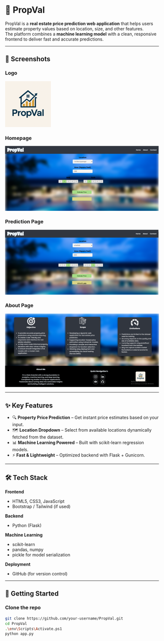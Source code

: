 # 🏡 PropVal

PropVal is a **real estate price prediction web application** that helps users estimate property values based on location, size, and other features.  
The platform combines a **machine learning model** with a clean, responsive frontend to deliver fast and accurate predictions.

---

## 📸 Screenshots

### Logo
<img src="./static/images/logo.png" alt="PropVal Logo" width="150">

### Homepage
<img src="./static/images/Capture(01).png" alt="Homepage" width="600">

### Prediction Page
<img src="./static/images/Capture.png" alt="Prediction Page" width="600">

### About Page
<img src="./static/images/Capture(02).png" alt="Prediction Page" width="600">

---

## ✨ Key Features

- 🔍 **Property Price Prediction** – Get instant price estimates based on your input.  
- 🗺️ **Location Dropdown** – Select from available locations dynamically fetched from the dataset.  
- 📊 **Machine Learning Powered** – Built with scikit-learn regression models.  
- ⚡ **Fast & Lightweight** – Optimized backend with Flask + Gunicorn.  

---

## 🛠️ Tech Stack

**Frontend**
- HTML5, CSS3, JavaScript  
- Bootstrap / Tailwind (if used)  

**Backend**
- Python (Flask)  

**Machine Learning**
- scikit-learn  
- pandas, numpy  
- pickle for model serialization  

**Deployment** 
- GitHub (for version control)  

---

## 🚀 Getting Started

### Clone the repo
```bash
git clone https://github.com/your-username/PropVal.git
cd PropVal
.\env\Scripts\Activate.ps1
python app.py
